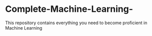 # Complete-Machine-Learning-
This repository contains everything you need to become proficient in Machine Learning
